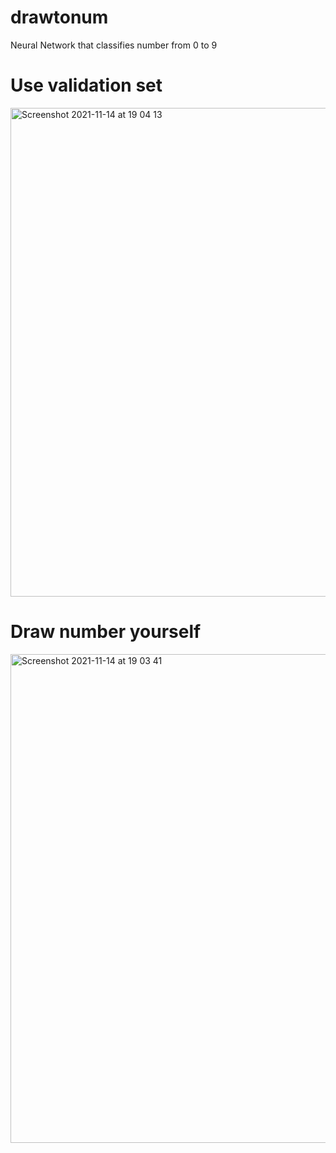 # drawtonum
Neural Network that classifies number from 0 to 9

# Use validation set 
<img width="782" alt="Screenshot 2021-11-14 at 19 04 13" src="https://user-images.githubusercontent.com/49832869/141684719-cb742393-9e44-4754-9959-3da325a7220a.png">

# Draw number yourself
<img width="782" alt="Screenshot 2021-11-14 at 19 03 41" src="https://user-images.githubusercontent.com/49832869/141684720-b0e7c246-305d-4f14-888e-74749a66ec7c.png">

